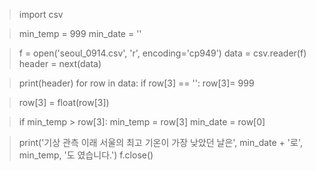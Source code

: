 >import csv

>min_temp = 999
>min_date = ''

>f = open('seoul_0914.csv', 'r', encoding='cp949')
>data = csv.reader(f)
>header = next(data)

>print(header)
>for row in data:
>   if row[3] == '':
>       row[3]= 999
    
>   row[3] = float(row[3])
    
>    if min_temp > row[3]:
>        min_temp = row[3]
>        min_date = row[0]

>print('기상 관측 이래 서울의 최고 기온이 가장 낮았던 날은', min_date + '로', min_temp, '도 였습니다.')
>f.close()
